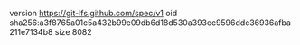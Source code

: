 version https://git-lfs.github.com/spec/v1
oid sha256:a3f8765a01c5a432b99e09db6d18d530a393ec9596ddc36936afba211e7134b8
size 8082
